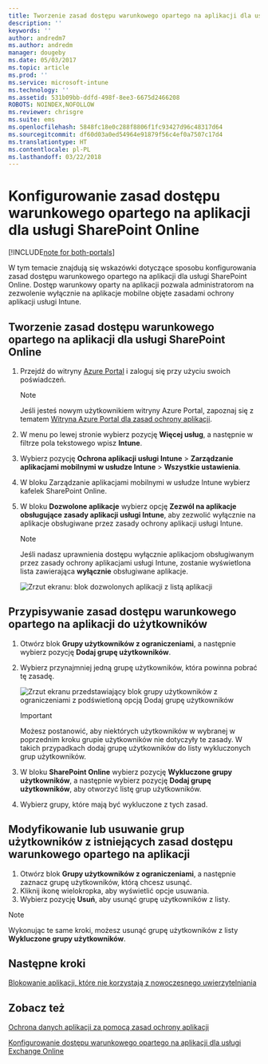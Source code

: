 ```yaml
---
title: Tworzenie zasad dostępu warunkowego opartego na aplikacji dla usługi SharePoint Online
description: ''
keywords: ''
author: andredm7
ms.author: andredm
manager: dougeby
ms.date: 05/03/2017
ms.topic: article
ms.prod: ''
ms.service: microsoft-intune
ms.technology: ''
ms.assetid: 531b09bb-ddfd-498f-8ee3-6675d2466208
ROBOTS: NOINDEX,NOFOLLOW
ms.reviewer: chrisgre
ms.suite: ems
ms.openlocfilehash: 5848fc18e0c288f8806f1fc93427d96c48317d64
ms.sourcegitcommit: df60d03a0ed54964e91879f56c4ef0a7507c17d4
ms.translationtype: HT
ms.contentlocale: pl-PL
ms.lasthandoff: 03/22/2018
---
```

# <a name="set-up-app-based-conditional-access-ca-policies-for-sharepoint-online"></a>Konfigurowanie zasad dostępu warunkowego opartego na aplikacji dla usługi SharePoint Online

[!INCLUDE[note for both-portals](../includes/note-for-both-portals.md)]

W tym temacie znajdują się wskazówki dotyczące sposobu konfigurowania zasad dostępu warunkowego opartego na aplikacji dla usługi SharePoint Online. Dostęp warunkowy oparty na aplikacji pozwala administratorom na zezwolenie wyłącznie na aplikacje mobilne objęte zasadami ochrony aplikacji usługi Intune.

## <a name="to-create-the-app-based-ca-policy-for-sharepoint-online"></a>Tworzenie zasad dostępu warunkowego opartego na aplikacji dla usługi SharePoint Online

1. Przejdź do witryny [Azure Portal](https://portal.azure.com) i zaloguj się przy użyciu swoich poświadczeń.

    > [!NOTE]
    > Jeśli jesteś nowym użytkownikiem witryny Azure Portal, zapoznaj się z tematem [Witryna Azure Portal dla zasad ochrony aplikacji](azure-portal-for-microsoft-intune-mam-policies.md).

2. W menu po lewej stronie wybierz pozycję **Więcej usług**, a następnie w filtrze pola tekstowego wpisz **Intune**.

3. Wybierz pozycję **Ochrona aplikacji usługi Intune** > **Zarządzanie aplikacjami mobilnymi w usłudze Intune** > **Wszystkie ustawienia**.

4. W bloku Zarządzanie aplikacjami mobilnymi w usłudze Intune wybierz kafelek SharePoint Online.

5. W bloku **Dozwolone aplikacje** wybierz opcję **Zezwól na aplikacje obsługujące zasady aplikacji usługi Intune**, aby zezwolić wyłącznie na aplikacje obsługiwane przez zasady ochrony aplikacji usługi Intune.

    > [!NOTE] 
    > Jeśli nadasz uprawnienia dostępu wyłącznie aplikacjom obsługiwanym przez zasady ochrony aplikacjami usługi Intune, zostanie wyświetlona lista zawierająca **wyłącznie** obsługiwane aplikacje.

    ![Zrzut ekranu: blok dozwolonych aplikacji z listą aplikacji](../media/mam-ca-spo-allowed-apps.png)

## <a name="to-assign-app-based-ca-policies-to-your-users"></a>Przypisywanie zasad dostępu warunkowego opartego na aplikacji do użytkowników

1. Otwórz blok **Grupy użytkowników z ograniczeniami**, a następnie wybierz pozycję **Dodaj grupę użytkowników**.

2. Wybierz przynajmniej jedną grupę użytkowników, która powinna pobrać tę zasadę.

    ![Zrzut ekranu przedstawiający blok grupy użytkowników z ograniczeniami z podświetloną opcją Dodaj grupę użytkowników](../media/mam-ca-spo-restricted-groups.png)

    > [!IMPORTANT] 
    > Możesz postanowić, aby niektórych użytkowników w wybranej w poprzednim kroku grupie użytkowników nie dotyczyły te zasady. W takich przypadkach dodaj grupę użytkowników do listy wykluczonych grup użytkowników. 

3. W bloku **SharePoint Online** wybierz pozycję **Wykluczone grupy użytkowników**, a następnie wybierz pozycję **Dodaj grupę użytkowników**, aby otworzyć listę grup użytkowników.

4. Wybierz grupy, które mają być wykluczone z tych zasad.  

## <a name="to-modify-or-delete-user-groups-from-an-existing-app-based-ca-policy"></a>Modyfikowanie lub usuwanie grup użytkowników z istniejących zasad dostępu warunkowego opartego na aplikacji

1. Otwórz blok **Grupy użytkowników z ograniczeniami**, a następnie zaznacz grupę użytkowników, którą chcesz usunąć.
2. Kliknij ikonę wielokropka, aby wyświetlić opcje usuwania.
3. Wybierz pozycję **Usuń**, aby usunąć grupę użytkowników z listy.

> [!NOTE] 
> Wykonując te same kroki, możesz usunąć grupę użytkowników z listy **Wykluczone grupy użytkowników**.

## <a name="next-steps"></a>Następne kroki

[Blokowanie aplikacji, które nie korzystają z nowoczesnego uwierzytelniania](block-apps-with-no-modern-authentication.md)

## <a name="see-also"></a>Zobacz też

[Ochrona danych aplikacji za pomocą zasad ochrony aplikacji](protect-app-data-using-mobile-app-management-policies-with-microsoft-intune.md)

[Konfigurowanie dostępu warunkowego opartego na aplikacji dla usługi Exchange Online](mam-ca-for-exchange-online.md)
